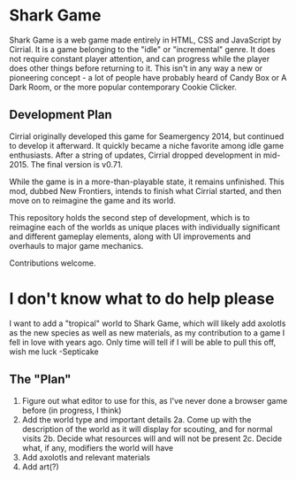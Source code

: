 # Shark Game

Shark Game is a web game made entirely in HTML, CSS and JavaScript by Cirrial. It is a game belonging to the "idle" or "incremental" genre. It does not require constant player attention, and can progress while the player does other things before returning to it. This isn't in any way a new or pioneering concept - a lot of people have probably heard of Candy Box or A Dark Room, or the more popular contemporary Cookie Clicker.

## Development Plan

Cirrial originally developed this game for Seamergency 2014, but continued to develop it afterward. It quickly became a niche favorite among idle game enthusiasts. After a string of updates, Cirrial dropped development in mid-2015. The final version is v0.71.

While the game is in a more-than-playable state, it remains unfinished. This mod, dubbed New Frontiers, intends to finish what Cirrial started, and then move on to reimagine the game and its world.

This repository holds the second step of development, which is to reimagine each of the worlds as unique places with individually significant and different gameplay elements, along with UI improvements and overhauls to major game mechanics.

Contributions welcome.



# I don't know what to do help please

I want to add a "tropical" world to Shark Game, which will likely add axolotls as the new species as well as new materials, as my contribution to a game I fell in love with years ago. Only time will tell if I will be able to pull this off, wish me luck 
-Septicake

## The "Plan"

1. Figure out what editor to use for this, as I've never done a browser game before (in progress, I think)
2. Add the world type and important details
2a. Come up with the description of the world as it will display for scouting, and for normal visits
2b. Decide what resources will and will not be present
2c. Decide what, if any, modifiers the world will have
3. Add axolotls and relevant materials
4. Add art(?)
